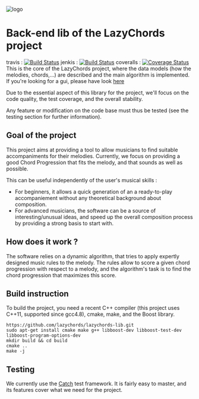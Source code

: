 ![logo](logo.png)

# Back-end lib of the LazyChords project
travis : [![Build Status](https://travis-ci.org/lazychords/lazychords-lib.svg?branch=feature-structures)](https://travis-ci.org/lazychords/lazychords-lib)
jenkis : [![Build Status](http://jenkins.nicolascarion.com/buildStatus/icon?job=LazyChords)](http://jenkins.nicolascarion.com/job/LazyChords/)
coveralls : [![Coverage Status](https://coveralls.io/repos/lazychords/lazychords-lib/badge.svg?branch=feature-structures&service=github)](https://coveralls.io/github/lazychords/lazychords-lib?branch=feature-structures)
This is the core of the LazyChords project, where the data models (how the melodies, chords,…) are described and the main algorithm is implemented. If you're looking for a gui, please have look [here](https://github.com/lazychords/lazychords-gui)

Due to the essential aspect of this library for the project, we'll focus on the code quality, the test coverage, and the overall stability.

Any feature or modification on the code base must thus be tested (see the testing section for further information).

## Goal of the project

This project aims at providing a tool to allow musicians to find suitable accompaniments for their melodies. Currently, we focus on providing a good Chord Progression that fits the melody, and that sounds as well as possible.

This can be useful independently of the user's musical skills : 
* For beginners, it allows a quick generation of an a ready-to-play accompaniement without any theoretical background about composition.
* For advanced musicians, the software can be a source of interesting/unusual ideas, and speed up the overall composition process by providing a strong basis to start with.


## How does it work ?

The software relies on a dynamic algorithm, that tries to apply expertly designed music rules to the melody. The rules allow to score a given chord progression with respect to a melody, and the algorithm's task is to find the chord progression that maximizes this score.

## Build instruction

To build the project, you need a recent C++ compiler (this project uses C++11, supported since gcc4.8), cmake, make, and the Boost library.

```
https://github.com/lazychords/lazychords-lib.git
sudo apt-get install cmake make g++ libboost-dev libboost-test-dev libboost-program-options-dev
mkdir build && cd build
cmake ..
make -j
```

## Testing

We currently use the [Catch](https://github.com/philsquared/Catch) test framework. It is fairly easy to master, and its features cover what we need for the project.
